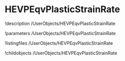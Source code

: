 <!-- MOOSE Documentation Stub: Remove this when content is added. -->

# HEVPEqvPlasticStrainRate
!description /UserObjects/HEVPEqvPlasticStrainRate

!parameters /UserObjects/HEVPEqvPlasticStrainRate

!listingfiles /UserObjects/HEVPEqvPlasticStrainRate

!childobjects /UserObjects/HEVPEqvPlasticStrainRate
